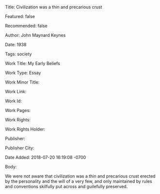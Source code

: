 Title: Civilization was a thin and precarious crust

Featured: false

Recommended: false

Author: John Maynard Keynes

Date: 1938

Tags: society

Work Title: My Early Beliefs

Work Type: Essay

Work Minor Title:  

Work Link: 

Work Id:  

Work Pages:  

Work Rights:  

Work Rights Holder:  

Publisher:  

Publisher City:  

Date Added: 2018-07-20 16:19:08 -0700

Body:

We were not aware that civilization was a thin and precarious crust erected by the personality and the will of a very few, and only maintained by rules and conventions skilfully put across and guilefully preserved.


